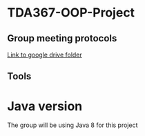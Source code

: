 # TDA367-OOP-Project
## Group meeting protocols
[Link to google drive folder](https://drive.google.com/drive/folders/1BFGlPjVkQWTJUQReq_0bJjC7yN-BWDoM?usp=sharing)

## Tools
# Java version
The group will be using Java 8 for this project
